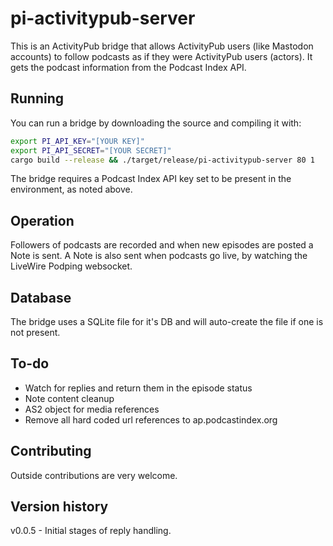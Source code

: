 # pi-activitypub-server
This is an ActivityPub bridge that allows ActivityPub users (like Mastodon accounts) to follow podcasts 
as if they were ActivityPub users (actors).  It gets the podcast information from the Podcast Index API.

## Running
You can run a bridge by downloading the source and compiling it with:

```bash
export PI_API_KEY="[YOUR KEY]"
export PI_API_SECRET="[YOUR SECRET]"
cargo build --release && ./target/release/pi-activitypub-server 80 1
```

The bridge requires a Podcast Index API key set to be present in the environment, as noted above.

## Operation

Followers of podcasts are recorded and when new episodes are posted a Note is sent.  A Note is also sent when 
podcasts go live, by watching the LiveWire Podping websocket.

## Database

The bridge uses a SQLite file for it's DB and will auto-create the file if one is not present.

## To-do

- Watch for replies and return them in the episode status
- Note content cleanup
- AS2 object for media references
- Remove all hard coded url references to ap.podcastindex.org

## Contributing

Outside contributions are very welcome.

## Version history

v0.0.5 - Initial stages of reply handling.
